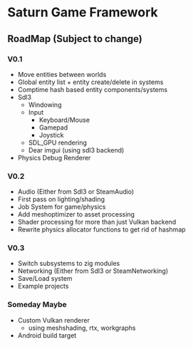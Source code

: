 # Saturn Game Framework

## RoadMap (Subject to change)

### V0.1
- Move entities between worlds
- Global entity list + entity create/delete in systems
- Comptime hash based entity components/systems
- Sdl3
	- Windowing
	- Input
		- Keyboard/Mouse
		- Gamepad
		- Joystick
	- SDL_GPU rendering
	- Dear imgui (using sdl3 backend)
- Physics Debug Renderer

### V0.2
- Audio (Either from Sdl3 or SteamAudio)
- First pass on lighting/shading
- Job System for game/physics
- Add meshoptimizer to asset processing 
- Shader processing for more than just Vulkan backend
- Rewrite physics allocator functions to get rid of hashmap

### V0.3
- Switch subsystems to zig modules
- Networking (Either from Sdl3 or SteamNetworking)
- Save/Load system
- Example projects

### Someday Maybe
- Custom Vulkan renderer
	- using meshshading, rtx, workgraphs
- Android build target
